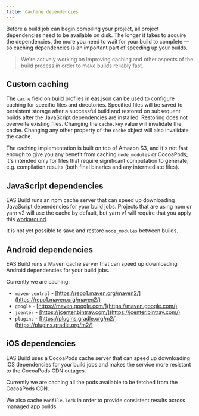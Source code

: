 ```yaml
---
title: Caching dependencies
---
```


Before a build job can begin compiling your project, all project dependencies need to be available on disk. The longer it takes to acquire the dependencies, the more you need to wait for your build to complete &mdash; so caching dependencies is an important part of speeding up your builds.

> We're actively working on improving caching and other aspects of the build process in order to make builds reliably fast.

## Custom caching

The `cache` field on build profiles in [eas.json](../build/eas-json) can be used to configure caching for specific files and directories. Specified files will be saved to persistent storage after a successful build and restored on subsequent builds after the JavaScript dependencies are installed. Restoring does not overwrite existing files. Changing the `cache.key` value will invalidate the cache. Changing any other property of the `cache` object will also invalidate the cache.

The caching implementation is built on top of Amazon S3, and it's not fast enough to give you any benefit from caching `node_modules` or CocoaPods; it's intended only for files that require significant computation to generate, e.g. compilation results (both final binaries and any intermediate files).

## JavaScript dependencies

EAS Build runs an npm cache server that can speed up downloading JavaScript dependencies for your build jobs. Projects that are using npm or yarn v2 will use the cache by default, but yarn v1 will require that you apply this [workaround](how-tos/#using-npm-cache-with-yarn-v1).

It is not yet possible to save and restore `node_modules` between builds.

## Android dependencies

EAS Build runs a Maven cache server that can speed up downloading Android dependencies for your build jobs.

Currently we are caching:
- `maven-central` - [https://repo1.maven.org/maven2/](https://repo1.maven.org/maven2/)
- `google` - [https://maven.google.com/](https://maven.google.com/)
- `jcenter` - [https://jcenter.bintray.com/](https://jcenter.bintray.com/)
- `plugins` - [https://plugins.gradle.org/m2/](https://plugins.gradle.org/m2/)


## iOS dependencies

EAS Build uses a CocoaPods cache server that can speed up downloading iOS dependencies for your build jobs and makes the service
more resistant to the CocoaPods CDN outages.

Currently we are caching all the pods available to be fetched from the CocoaPods CDN.

We also cache `Podfile.lock` in order to provide consistent results across managed app builds.

<br />
